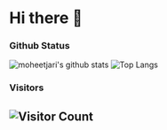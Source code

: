 # Hi there 👋

### Github Status
![moheetjari's github stats](https://github-readme-stats.vercel.app/api?username=moheetjari&show_icons=true&theme=tokyonight) ![Top Langs](https://github-readme-stats.vercel.app/api/top-langs/?username=moheetjari&layout=compact&theme=tokyonight)

### Visitors
## ![Visitor Count](https://profile-counter.glitch.me/{moheetjari}/count.svg)
